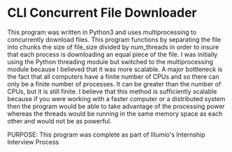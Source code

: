 # CLI Concurrent File Downloader

This program was written in Python3 and uses multiprocessing to concurrently download files. 
This program functions by separating the file into chunks the size of file_size divided by num_threads in order to insure that each process is downloading an equal piece of the file. I was initially using the Python threading module but switched to the multiprocessing module because I believed that it was more scalable. A major bottleneck is the fact that all computers have a finite number of CPUs and so there can only be a finite number of processes. It can be greater than the number of CPUs, but it is still finite. I believe that this method is sufficiently scalable because if you were working with a faster computer or a distributed system then the program would be able to take advantage of the processing power whereas the threads would be running in the same memory space as each other and would not be as powerful.

PURPOSE:
This program was complete as part of Illumio's Internship Interview Process

